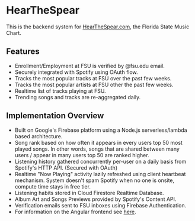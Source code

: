 # HearTheSpear
This is the backend system for [HearTheSpear.com](https://HearTheSpear.com), the Florida State Music Chart.

## Features
- Enrollment/Employment at FSU is verified by @fsu.edu email.
- Securely integrated with Spotify using OAuth flow.
- Tracks the most popular tracks at FSU over the past few weeks.
- Tracks the most popular artists at FSU other the past few weeks.
- Realtime list of tracks playing at FSU.
- Trending songs and tracks are re-aggregated daily.


## Implementation Overview
- Built on Google's Firebase platform using a Node.js serverless/lambda based architecture.
- Song rank based on how often it appears in every users top 50 most played songs. 
In other words, songs that are shared between many users / appear in many users top 50 are ranked higher.
- Listening history gathered concurrently per-user on a daily basis from Spotify's HTTP API. (Secured with OAuth)
- Realtime "Now Playing" activity lazily refreshed using client heartbeat mechanism. System doesn't spam Spotify when no one is 
onsite, compute time stays in free tier.
- Listening habits stored in Cloud Firestore Realtime Database.
- Album Art and Songs Previews provided by Spotify's Content API.
- Verification emails sent to FSU inboxes using Firebase Authentication.
- For information on the Angular frontend see [here](https://github.com/duncpro/hear-the-spear-frontend).

